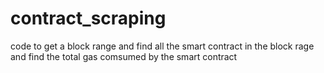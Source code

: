 # contract_scraping
code to get a block range and find all the smart contract in the block rage and find the total gas comsumed by the smart contract 
